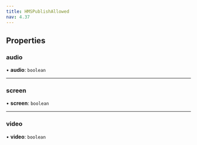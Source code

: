 ```yaml
---
title: HMSPublishAllowed
nav: 4.37
---
```


## Properties

### audio

• **audio**: `boolean`

---

### screen

• **screen**: `boolean`

---

### video

• **video**: `boolean`
